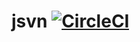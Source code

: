 # jsvn [![CircleCI](https://circleci.com/gh/xgrg/jsvn.svg?style=svg)](https://circleci.com/gh/xgrg/jsvn)
